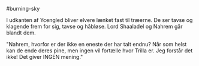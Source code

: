 #burning-sky

I udkanten af Ycengled bliver elvere lænket fast til træerne. De ser tavse og klagende frem for sig, tavse og håbløse. Lord Shaaladel og Nahrem går blandt dem. 

"Nahrem, hvorfor er der ikke en eneste der har talt endnu? Når som helst kan de ende deres pine, men ingen vil fortælle hvor Trilla er. Jeg forstår det ikke! Det giver INGEN mening."
